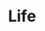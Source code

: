 ---
pid: mx237a
title: Life
location_transcription: Malcom X Park
coordinates: 
zipcode: '19143'
gen_neighborhood: West Philadelphia
neighborhood: University City
outside_phl: 
age: '30'
age_range: 30-39
instagram: 
image_file_name: mx_237.jpg
proposal_transcription: List Gravestones from People that fought for equality
topic: Freedom
topic_summary: '0'
type: Sculpture Statue
keywords_other: 
credit: Chris Pearn
image_labels: "*a bronze tree displaying the names of everyone that fought for equality"
twitter: 
facebook: 
permalink: "/monuments/mx237a/"
layout: item-page
---